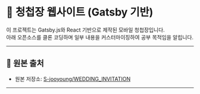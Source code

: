 # 🎉 청첩장 웹사이트 (Gatsby 기반)

이 프로젝트는 Gatsby.js와 React 기반으로 제작된 모바일 청첩장입니다.  
아래 오픈소스를 클론 코딩하며 일부 내용을 커스터마이징하여 공부 목적임을 알립니다.

---

## 📌 원본 출처

- 원본 저장소: [S-jooyoung/WEDDING_INVITATION](https://github.com/S-jooyoung/WEDDING_INVITATION)

---
